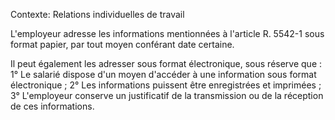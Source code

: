Contexte: Relations individuelles de travail

L'employeur adresse les informations mentionnées à l'article R. 5542-1 sous format papier, par tout moyen conférant date certaine.

Il peut également les adresser sous format électronique, sous réserve que : 1° Le salarié dispose d'un moyen d'accéder à une information sous format électronique ; 2° Les informations puissent être enregistrées et imprimées ; 3° L'employeur conserve un justificatif de la transmission ou de la réception de ces informations.